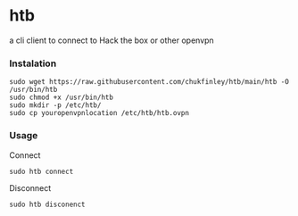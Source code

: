 # htb
a cli client to connect to Hack the box or other openvpn

### Instalation
```
sudo wget https://raw.githubusercontent.com/chukfinley/htb/main/htb -O /usr/bin/htb
sudo chmod +x /usr/bin/htb
sudo mkdir -p /etc/htb/
sudo cp youropenvpnlocation /etc/htb/htb.ovpn
```

### Usage

Connect
```
sudo htb connect
```
Disconnect
```
sudo htb disconenct
```
